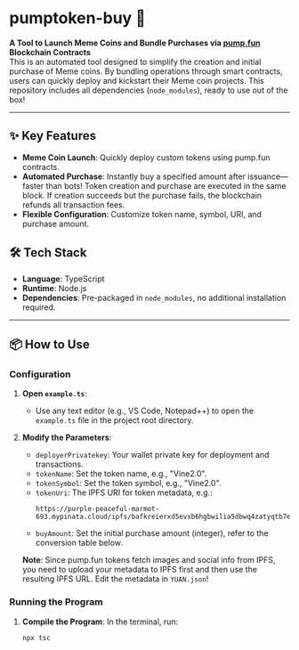 # pumptoken-buy 🚀

**A Tool to Launch Meme Coins and Bundle Purchases via [pump.fun](https://pump.fun) Blockchain Contracts**  
This is an automated tool designed to simplify the creation and initial purchase of Meme coins. By bundling operations through smart contracts, users can quickly deploy and kickstart their Meme coin projects. This repository includes all dependencies (`node_modules`), ready to use out of the box!

---

## ✨ Key Features

- **Meme Coin Launch**: Quickly deploy custom tokens using pump.fun contracts.
- **Automated Purchase**: Instantly buy a specified amount after issuance—faster than bots! Token creation and purchase are executed in the same block. If creation succeeds but the purchase fails, the blockchain refunds all transaction fees.
- **Flexible Configuration**: Customize token name, symbol, URI, and purchase amount.

## 🛠 Tech Stack

- **Language**: TypeScript  
- **Runtime**: Node.js  
- **Dependencies**: Pre-packaged in `node_modules`, no additional installation required.

---

## 📦 How to Use

### Configuration
1. **Open `example.ts`**:
   - Use any text editor (e.g., VS Code, Notepad++) to open the `example.ts` file in the project root directory.

2. **Modify the Parameters**:
   - `deployerPrivatekey`: Your wallet private key for deployment and transactions.
   - `tokenName`: Set the token name, e.g., "Vine2.0".
   - `tokenSymbol`: Set the token symbol, e.g., "Vine2.0".
   - `tokenUri`: The IPFS URI for token metadata, e.g.:
     ```
     https://purple-peaceful-marmot-693.mypinata.cloud/ipfs/bafkreierxd5evxb6hgbwilia5dbwq4zatyqtb7e4qbbfebkylu4lujvvwm
     ```
   - `buyAmount`: Set the initial purchase amount (integer), refer to the conversion table below.

   **Note**: Since pump.fun tokens fetch images and social info from IPFS, you need to upload your metadata to IPFS first and then use the resulting IPFS URL. Edit the metadata in `YUAN.json`!

### Running the Program
1. **Compile the Program**:
   In the terminal, run:
   ```
   npx tsc
   ```
